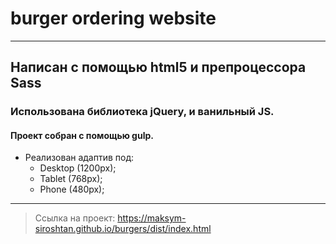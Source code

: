 # burger ordering website
___
## Написан с помощью html5 и препроцессора Sass

### Использована библиотека jQuery, и ванильный JS.

#### Проект cобран с помощью gulp.

- Реализован адаптив под:
  - Desktop (1200px);
  - Tablet (768px);
  - Phone (480px);
___
> Ссылка на проект: https://maksym-siroshtan.github.io/burgers/dist/index.html
